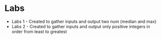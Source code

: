 # Labs
* Labs 1 - Created to gather inputs and output two num (median and max)
* Labs 2 - Created to gather inputs and output only positive integers in order from least to greatest
